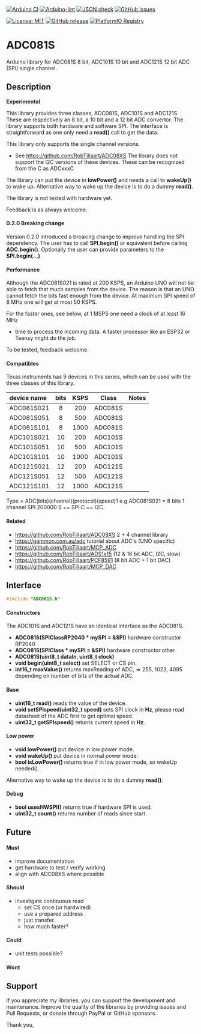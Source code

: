 
[![Arduino CI](https://github.com/RobTillaart/ADC081S/workflows/Arduino%20CI/badge.svg)](https://github.com/marketplace/actions/arduino_ci)
[![Arduino-lint](https://github.com/RobTillaart/ADC081S/actions/workflows/arduino-lint.yml/badge.svg)](https://github.com/RobTillaart/ADC081S/actions/workflows/arduino-lint.yml)
[![JSON check](https://github.com/RobTillaart/ADC081S/actions/workflows/jsoncheck.yml/badge.svg)](https://github.com/RobTillaart/ADC081S/actions/workflows/jsoncheck.yml)
[![GitHub issues](https://img.shields.io/github/issues/RobTillaart/ADC081S.svg)](https://github.com/RobTillaart/ADC081S/issues)

[![License: MIT](https://img.shields.io/badge/license-MIT-green.svg)](https://github.com/RobTillaart/ADC081S/blob/master/LICENSE)
[![GitHub release](https://img.shields.io/github/release/RobTillaart/ADC081S.svg?maxAge=3600)](https://github.com/RobTillaart/ADC081S/releases)
[![PlatformIO Registry](https://badges.registry.platformio.org/packages/robtillaart/library/ADC081S.svg)](https://registry.platformio.org/libraries/robtillaart/ADC081S)


# ADC081S

Arduino library for ADC081S 8 bit, ADC101S 10 bit and ADC121S 12 bit ADC (SPI) single channel.


## Description

**Experimental**

This library provides three classes, ADC081S, ADC101S and ADC121S.
These are respectively an 8 bit, a 10 bit and a 12 bit ADC convertor.
The library supports both hardware and software SPI.
The interface is straightforward as one only need a **read()** call
to get the data.

This library only supports the single channel versions.
- See https://github.com/RobTillaart/ADC08XS
The library does not support the I2C versions of these devices.
These can be recognized from the C as ADCxxxC

The library can put the device in **lowPower()** and needs a call to
**wakeUp()** to wake up. Alternative way to wake up the device is to
do a dummy **read()**.

The library is not tested with hardware yet.

Feedback is as always welcome.


#### 0.2.0 Breaking change

Version 0.2.0 introduced a breaking change to improve handling the SPI dependency.
The user has to call **SPI.begin()** or equivalent before calling **ADC.begin()**.
Optionally the user can provide parameters to the **SPI.begin(...)**


#### Performance

Although the ADC081S021 is rated at 200 KSPS, an Arduino UNO will not
be able to fetch that much samples from the device. 
The reason is that an UNO cannot fetch the bits fast enough from the device.
At maximum SPI speed of 8 MHz one will get at most 50 KSPS. 

For the faster ones, see below, at 1 MSPS one need a clock of at least 16 MHz
+ time to process the incoming data. 
A faster processor like an ESP32 or Teensy might do the job.

To be tested, feedback welcome.


#### Compatibles

Texas instruments has 9 devices in this series, which can be used with the
three classes of this library.

|  device name  |  bits  |  KSPS  |  Class    |  Notes  |
|:--------------|:------:|:------:|:---------:|:-------:|
|  ADC081S021   |   8    |   200  |  ADC081S  |
|  ADC081S051   |   8    |   500  |  ADC081S  |
|  ADC081S101   |   8    |  1000  |  ADC081S  |
|  ADC101S021   |   10   |   200  |  ADC101S  |
|  ADC101S051   |   10   |   500  |  ADC101S  |
|  ADC101S101   |   10   |  1000  |  ADC101S  |
|  ADC121S021   |   12   |   200  |  ADC121S  |
|  ADC121S051   |   12   |   500  |  ADC121S  |
|  ADC121S101   |   12   |  1000  |  ADC121S  |

Type = ADC(bits)(channel)(protocol)(speed)1 
e.g ADC081S021 = 8 bits 1 channel SPI 200000
S == SPI.C == I2C.


#### Related

- https://github.com/RobTillaart/ADC08XS  2 + 4 channel library
- https://gammon.com.au/adc  tutorial about ADC's (UNO specific)
- https://github.com/RobTillaart/MCP_ADC
- https://github.com/RobTillaart/ADS1x15  (12 & 16 bit ADC, I2C, slow)
- https://github.com/RobTillaart/PCF8591  (8 bit ADC + 1 bit DAC)
- https://github.com/RobTillaart/MCP_DAC


## Interface

```cpp
#include "ADC081S.h"
```

#### Constructors

The ADC101S and ADC121S have an identical interface as the ADC081S.

- **ADC081S(SPIClassRP2040 \* mySPI = &SPI)** hardware constructor RP2040
- **ADC081S(SPIClass \* mySPI = &SPI)** hardware constructor other
- **ADC081S(uint8_t dataIn, uint8_t clock)**
- **void begin(uint8_t select)** set SELECT or CS pin.
- **int16_t maxValue()** returns maxReading of ADC, => 255, 1023, 4095
depending on number of bits of the actual ADC.


#### Base

- **uint16_t read()** reads the value of the device.
- **void setSPIspeed(uint32_t speed)** sets SPI clock in **Hz**, 
please read datasheet of the ADC first to get optimal speed.
- **uint32_t getSPIspeed()** returns current speed in **Hz**.


#### Low power

- **void lowPower()** put device in low power mode.
- **void wakeUp()** put device in normal power mode.
- **bool isLowPower()** returns true if in low power mode, so wakeUp needed().

Alternative way to wake up the device is to
do a dummy **read()**.


#### Debug

- **bool usesHWSPI()** returns true if hardware SPI is used.
- **uint32_t count()** returns number of reads since start.


## Future

#### Must

- improve documentation
- get hardware to test / verify working
- align with ADC08XS where possible

#### Should

- investigate continuous read 
  - set CS once (or hardwired)
  - use a prepared address
  - just transfer.
  - how much faster?

#### Could

- unit tests possible?


#### Wont


## Support

If you appreciate my libraries, you can support the development and maintenance.
Improve the quality of the libraries by providing issues and Pull Requests, or
donate through PayPal or GitHub sponsors.

Thank you,

